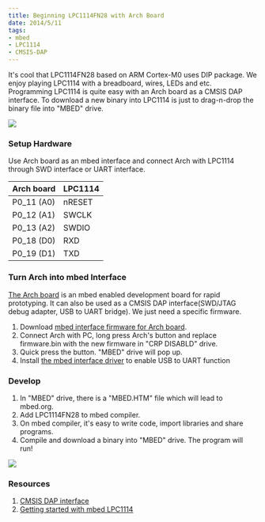 ```yaml
---
title: Beginning LPC1114FN28 with Arch Board
date: 2014/5/11
tags:
- mbed
- LPC1114
- CMSIS-DAP
---
```


It's cool that LPC1114FN28 based on ARM Cortex-M0 uses DIP package. We enjoy playing LPC1114 with a breadboard, wires, LEDs and etc. Programming LPC1114 is quite easy with an Arch board as a CMSIS DAP interface. To download a new binary into LPC1114 is just to drag-n-drop the binary file into "MBED" drive.

![](http://xiongyihui.github.io/Arch/images/Arch&LPC1114.jpg)


### Setup Hardware
Use Arch board as an mbed interface and connect Arch with LPC1114 through SWD interface or UART interface.

 Arch board   | LPC1114 
------------- | -------------
 P0_11 (A0)   | nRESET
 P0_12 (A1)   | SWCLK
 P0_13 (A2)   | SWDIO
 P0_18 (D0)   | RXD
 P0_19 (D1)   | TXD

### Turn Arch into mbed Interface
[The Arch board](https://mbed.org/users/seeed/notebook/Arch_V1_1/) is an mbed enabled development board for rapid prototyping. It can also be used as a CMSIS DAP interface(SWD/JTAG debug adapter, USB to UART bridge). We just need a specific firmware.

1. Download [mbed interface firmware for Arch board](https://github.com/xiongyihui/CMSIS-DAP/raw/lpc11u24/interface/mdk/lpc11u24/lpc11u24_lpc1114_if_mbed.bin).
2. Connect Arch with PC, long press Arch's button and replace firmware.bin with the new firmware in "CRP DISABLD" drive.
3. Quick press the button. "MBED" drive will pop up.
4. Install [the mbed interface driver](http://mbed.org/handbook/Windows-serial-configuration) to enable USB to UART function

### Develop
1. In "MBED" drive, there is a "MBED.HTM" file which will lead to mbed.org.
2. Add LPC1114FN28 to mbed compiler.
3. On mbed compiler, it's easy to write code, import libraries and share programs.
4. Compile and download a binary into "MBED" drive. The program will run!

![](https://mbed.org/media/uploads/screamer/compiler-overview.png)


### Resources
1. [CMSIS DAP interface](https://mbed.org/handbook/CMSIS-DAP)
2. [Getting started with mbed LPC1114](https://mbed.org/users/ytsuboi/notebook/getting-started-with-mbed-lpc1114/)
